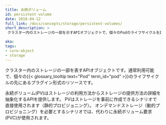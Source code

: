 ```yaml
---
title: 永続ボリューム
id: persistent-volume
date: 2018-04-12
full_link: /docs/concepts/storage/persistent-volumes/
short_description: >
 クラスター内のストレージの一部を示すAPIオブジェクトで、個々のPodのライフサイクルを超えて接続する一般的でプラグ可能なリソースとして利用可能です。

aka: 
tags:
- core-object
- storage
---
```

 クラスター内のストレージの一部を表すAPIオブジェクトです。通常利用可能で、個々の{{< glossary_tooltip text="Pod" term_id="pod" >}}のライフサイクルの先にあるプラグイン形式のリソースです。

<!--more--> 

永続ボリューム(PV)はストレージの利用方法からストレージの提供方法の詳細を抽象化するAPIを提供します。
PVはストレージを事前に作成できるシナリオで直接使用されます（静的プロビジョニング）。
オンデマンドストレージ（動的プロビジョニング）を必要とするシナリオでは、代わりに永続ボリューム要求(PVC)が使用されます。
